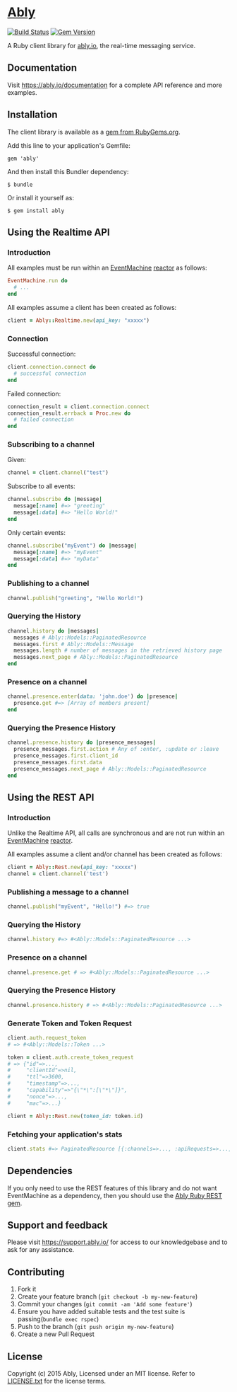 # [Ably](https://ably.io)

[![Build Status](https://travis-ci.org/ably/ably-ruby.png)](https://travis-ci.org/ably/ably-ruby)
[![Gem Version](https://badge.fury.io/rb/ably.svg)](http://badge.fury.io/rb/ably)

A Ruby client library for [ably.io](https://ably.io), the real-time messaging service.

## Documentation

Visit https://ably.io/documentation for a complete API reference and more examples.

## Installation

The client library is available as a [gem from RubyGems.org](https://rubygems.org/gems/ably).

Add this line to your application's Gemfile:

    gem 'ably'

And then install this Bundler dependency:

    $ bundle

Or install it yourself as:

    $ gem install ably

## Using the Realtime API

### Introduction

All examples must be run within an [EventMachine](https://github.com/eventmachine/eventmachine) [reactor](https://github.com/eventmachine/eventmachine/wiki/General-Introduction) as follows:

```ruby
EventMachine.run do
  # ...
end
```

All examples assume a client has been created as follows:

```ruby
client = Ably::Realtime.new(api_key: "xxxxx")
```

### Connection

Successful connection:

```ruby
client.connection.connect do
  # successful connection
end
```

Failed connection:

```ruby
connection_result = client.connection.connect
connection_result.errback = Proc.new do
  # failed connection
end
```

### Subscribing to a channel

Given:

```ruby
channel = client.channel("test")
```

Subscribe to all events:

```ruby
channel.subscribe do |message|
  message[:name] #=> "greeting"
  message[:data] #=> "Hello World!"
end
```

Only certain events:

```ruby
channel.subscribe("myEvent") do |message|
  message[:name] #=> "myEvent"
  message[:data] #=> "myData"
end
```

### Publishing to a channel

```ruby
channel.publish("greeting", "Hello World!")
```

### Querying the History

```ruby
channel.history do |messages|
  messages # Ably::Models::PaginatedResource
  messages.first # Ably::Models::Message
  messages.length # number of messages in the retrieved history page
  messages.next_page # Ably::Models::PaginatedResource
end
```

### Presence on a channel

```ruby
channel.presence.enter(data: 'john.doe') do |presence|
  presence.get #=> [Array of members present]
end
```

### Querying the Presence History

```ruby
channel.presence.history do |presence_messages|
  presence_messages.first.action # Any of :enter, :update or :leave
  presence_messages.first.client_id
  presence_messages.first.data
  presence_messages.next_page # Ably::Models::PaginatedResource
end
```

## Using the REST API

### Introduction

Unlike the Realtime API, all calls are synchronous and are not run within an [EventMachine](https://github.com/eventmachine/eventmachine) [reactor](https://github.com/eventmachine/eventmachine/wiki/General-Introduction).

All examples assume a client and/or channel has been created as follows:

```ruby
client = Ably::Rest.new(api_key: "xxxxx")
channel = client.channel('test')
```

### Publishing a message to a channel

```ruby
channel.publish("myEvent", "Hello!") #=> true
```

### Querying the History

```ruby
channel.history #=> #<Ably::Models::PaginatedResource ...>
```

### Presence on a channel

```ruby
channel.presence.get # => #<Ably::Models::PaginatedResource ...>
```

### Querying the Presence History

```ruby
channel.presence.history # => #<Ably::Models::PaginatedResource ...>
```

### Generate Token and Token Request

```ruby
client.auth.request_token
# => #<Ably::Models::Token ...>

token = client.auth.create_token_request
# => {"id"=>...,
#     "clientId"=>nil,
#     "ttl"=>3600,
#     "timestamp"=>...,
#     "capability"=>"{\"*\":[\"*\"]}",
#     "nonce"=>...,
#     "mac"=>...}

client = Ably::Rest.new(token_id: token.id)
```

### Fetching your application's stats

```ruby
client.stats #=> PaginatedResource [{:channels=>..., :apiRequests=>..., ...}]
```

## Dependencies

If you only need to use the REST features of this library and do not want EventMachine as a dependency, then you should use the [Ably Ruby REST gem](https://rubygems.org/gems/ably-rest).

## Support and feedback

Please visit https://support.ably.io/ for access to our knowledgebase and to ask for any assistance.

## Contributing

1. Fork it
2. Create your feature branch (`git checkout -b my-new-feature`)
3. Commit your changes (`git commit -am 'Add some feature'`)
4. Ensure you have added suitable tests and the test suite is passing(`bundle exec rspec`)
4. Push to the branch (`git push origin my-new-feature`)
5. Create a new Pull Request

## License

Copyright (c) 2015 Ably, Licensed under an MIT license.  Refer to [LICENSE.txt](LICENSE.txt) for the license terms.
